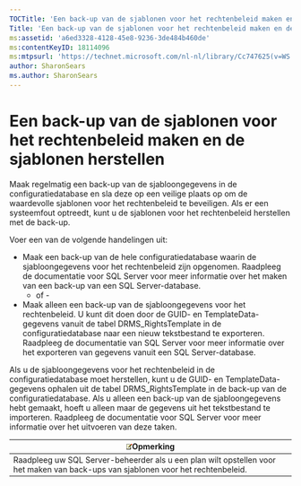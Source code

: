 ```yaml
---
TOCTitle: 'Een back-up van de sjablonen voor het rechtenbeleid maken en de sjablonen herstellen'
Title: 'Een back-up van de sjablonen voor het rechtenbeleid maken en de sjablonen herstellen'
ms:assetid: 'a6ed3328-4128-45e8-9236-3de484b460de'
ms:contentKeyID: 18114096
ms:mtpsurl: 'https://technet.microsoft.com/nl-nl/library/Cc747625(v=WS.10)'
author: SharonSears
ms.author: SharonSears
---
```


Een back-up van de sjablonen voor het rechtenbeleid maken en de sjablonen herstellen
====================================================================================

Maak regelmatig een back-up van de sjabloongegevens in de configuratiedatabase en sla deze op een veilige plaats op om de waardevolle sjablonen voor het rechtenbeleid te beveiligen. Als er een systeemfout optreedt, kunt u de sjablonen voor het rechtenbeleid herstellen met de back-up.

Voer een van de volgende handelingen uit:

-   Maak een back-up van de hele configuratiedatabase waarin de sjabloongegevens voor het rechtenbeleid zijn opgenomen. Raadpleeg de documentatie voor SQL Server voor meer informatie over het maken van een back-up van een SQL Server-database.
    - of -
-   Maak alleen een back-up van de sjabloongegevens voor het rechtenbeleid. U kunt dit doen door de GUID- en TemplateData-gegevens vanuit de tabel DRMS\_RightsTemplate in de configuratiedatabase naar een nieuw tekstbestand te exporteren. Raadpleeg de documentatie van SQL Server voor meer informatie over het exporteren van gegevens vanuit een SQL Server-database.

Als u de sjabloongegevens voor het rechtenbeleid in de configuratiedatabase moet herstellen, kunt u de GUID- en TemplateData-gegevens ophalen uit de tabel DRMS\_RightsTemplate in de back-up van de configuratiedatabase. Als u alleen een back-up van de sjabloongegevens hebt gemaakt, hoeft u alleen maar de gegevens uit het tekstbestand te importeren. Raadpleeg de documentatie voor SQL Server voor meer informatie over het uitvoeren van deze taken.

| ![](/security-updates/images/Cc747625.note(WS.10).gif)Opmerking                                                        |
|-----------------------------------------------------------------------------------------------------------------------------------|
| Raadpleeg uw SQL Server-beheerder als u een plan wilt opstellen voor het maken van back-ups van sjablonen voor het rechtenbeleid. |
